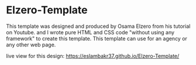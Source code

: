# Elzero-Template
This template was designed and produced by Osama Elzero from his tutorial on Youtube. and I wrote pure HTML and CSS code "without using any framework" to create this template.  This template can use for an agency or any other web page.

live view for this design: https://eslambakr37.github.io/Elzero-Template/
